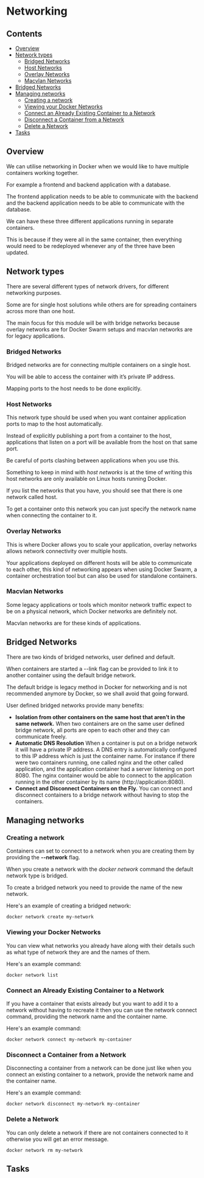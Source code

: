 # Networking

<!--TOC_START-->
## Contents
- [Overview](#overview)
- [Network types](#network-types)
	- [Bridged Networks](#bridged-networks)
	- [Host Networks](#host-networks)
	- [Overlay Networks](#overlay-networks)
	- [Macvlan Networks](#macvlan-networks)
- [Bridged Networks](#bridged-networks-1)
- [Managing networks](#managing-networks)
	- [Creating a network](#creating-a-network)
	- [Viewing your Docker Networks](#viewing-your-docker-networks)
	- [Connect an Already Existing Container to a Network](#connect-an-already-existing-container-to-a-network)
	- [Disconnect a Container from a Network](#disconnect-a-container-from-a-network)
	- [Delete a Network](#delete-a-network)
- [Tasks](#tasks)

<!--TOC_END-->
## Overview

We can utilise networking in Docker when we would like to have multiple containers working together. 

For example a frontend and backend application with a database. 

The frontend application needs to be able to communicate with the backend and the backend application needs to be able to communicate with the database.

We can have these three different applications running in separate containers. 

This is because if they were all in the same container, then everything would need to be redeployed whenever any of the three have been updated.

## Network types

There are several different types of network drivers, for different networking purposes. 

Some are for single host solutions while others are for spreading containers across more than one host. 

The main focus for this module will be with bridge networks because overlay networks are for Docker Swarm setups and macvlan networks are for legacy applications.

### Bridged Networks

Bridged networks are for connecting multiple containers on a single host. 

You will be able to access the container with it’s private IP address. 

Mapping ports to the host needs to be done explicitly.

### Host Networks

This network type should be used when you want container application ports to map to the host automatically. 

Instead of explicitly publishing a port from a container to the host, applications that listen on a port will be available from the host on that same port. 

Be careful of ports clashing between applications when you use this.

Something to keep in mind with *host networks* is at the time of writing this host networks are only available on Linux hosts running Docker. 

If you list the networks that you have, you should see that there is one network called host. 

To get a container onto this network you can just specify the network name when connecting the container to it.

### Overlay Networks

This is where Docker allows you to scale your application, overlay networks allows network connectivity over multiple hosts. 

Your applications deployed on different hosts will be able to communicate to each other, this kind of networking appears when using Docker Swarm, a container orchestration tool but can also be used for standalone containers.

### Macvlan Networks

Some legacy applications or tools which monitor network traffic expect to be on a physical network, which Docker networks are definitely not. 

Macvlan networks are for these kinds of applications.

## Bridged Networks

There are two kinds of bridged networks, user defined and default. 

When containers are started a --link flag can be provided to link it to another container using the default bridge network. 

The default bridge is legacy method in Docker for networking and is not recommended anymore by Docker, so we shall avoid that going forward.

User defined bridged networks provide many benefits:

* **Isolation from other containers on the same host that aren’t in the same network.**
  When two containers are on the same user defined bridge network, all ports are open to each other and they can communicate freely.
* **Automatic DNS Resolution**
  When a container is put on a bridge network it will have a private IP address. 
  A DNS entry is automatically configured to this IP address which is just the container name. 
  For instance if there were two containers running, one called nginx and the other called application, and the application container had a server listening on port 8080. 
  The nginx container would be able to connect to the application running in the other container by its name (http://application:8080).
* **Connect and Disconnect Containers on the Fly.**
  You can connect and disconnect containers to a bridge network without having to stop the containers.
  

## Managing networks

### Creating a network

Containers can set to connect to a network when you are creating them by providing the **--network** flag.

When you create a network with the *docker network* command the default network type is bridged. 

To create a bridged network you need to provide the name of the new network.

Here's an example of creating a bridged network:

`docker network create my-network`

### Viewing your Docker Networks

You can view what networks you already have along with their details such as what type of network they are and the names of them.

Here's an example command:

`docker network list`

### Connect an Already Existing Container to a Network

If you have a container that exists already but you want to add it to a network without having to recreate it then you can use the network connect command, providing the network name and the container name.

Here's an example command:

`docker network connect my-network my-container`

### Disconnect a Container from a Network

Disconnecting a container from a network can be done just like when you connect an existing container to a network, provide the network name and the container name.

Here's an example command:

`docker network disconnect my-network my-container`

### Delete a Network

You can only delete a network if there are not containers connected to it otherwise you will get an error message.

`docker network rm my-network`
  

## Tasks

